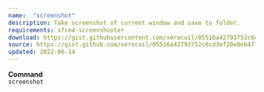 ```yaml
---
name:  "screenshot"
description: Take screenshot of current window and save to folder.
requirements: xfce4-screenshooter
download: https://gist.githubusercontent.com/xerocuil/05516a42793752c6cd3ef20e0eb477b0/raw/screenshot.sh
source: https://gist.github.com/xerocuil/05516a42793752c6cd3ef20e0eb477b0
updated: 2022-06-14
---
```


**Command**  
`screenshot`
